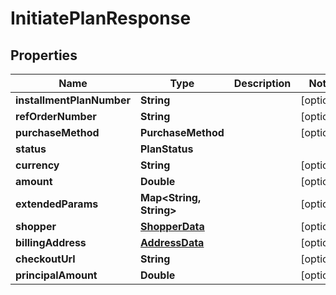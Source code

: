 

# InitiatePlanResponse


## Properties

| Name | Type | Description | Notes |
|------------ | ------------- | ------------- | -------------|
|**installmentPlanNumber** | **String** |  |  [optional] |
|**refOrderNumber** | **String** |  |  [optional] |
|**purchaseMethod** | **PurchaseMethod** |  |  [optional] |
|**status** | **PlanStatus** |  |  |
|**currency** | **String** |  |  [optional] |
|**amount** | **Double** |  |  [optional] |
|**extendedParams** | **Map&lt;String, String&gt;** |  |  [optional] |
|**shopper** | [**ShopperData**](ShopperData.md) |  |  [optional] |
|**billingAddress** | [**AddressData**](AddressData.md) |  |  [optional] |
|**checkoutUrl** | **String** |  |  [optional] |
|**principalAmount** | **Double** |  |  [optional] |



